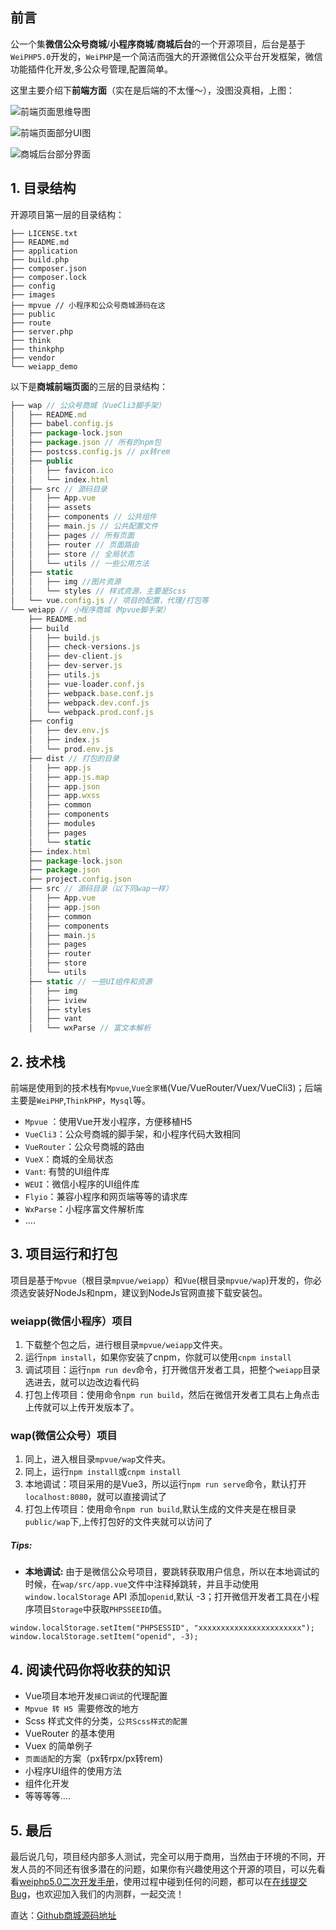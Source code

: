 ## 前言

公一个集**微信公众号商城**/**小程序商城**/**商城后台**的一个开源项目，后台是基于`WeiPHP5.0`开发的，`WeiPHP`是一个简洁而强大的开源微信公众平台开发框架，微信功能插件化开发,多公众号管理,配置简单。

这里主要介绍下**前端方面**（实在是后端的不太懂～），没图没真相，上图：

![前端页面思维导图](https://user-gold-cdn.xitu.io/2018/11/30/16761e6c27ba41d5?w=1417&h=861&f=png&s=153482)

![前端页面部分UI图](https://user-gold-cdn.xitu.io/2018/11/30/1676342f099eba7e?w=5000&h=3000&f=jpeg&s=704611)

![商城后台部分界面](https://user-gold-cdn.xitu.io/2018/11/30/16764ba36f8437cc?w=1425&h=662&f=png&s=408701)
## 1. 目录结构

开源项目第一层的目录结构：
```
├── LICENSE.txt
├── README.md
├── application
├── build.php
├── composer.json
├── composer.lock
├── config
├── images
├── mpvue // 小程序和公众号商城源码在这
├── public
├── route
├── server.php
├── think
├── thinkphp
├── vendor
└── weiapp_demo
```

以下是**商城前端页面**的三层的目录结构：
``` js
├── wap // 公众号商城（VueCli3脚手架）
│   ├── README.md
│   ├── babel.config.js
│   ├── package-lock.json
│   ├── package.json // 所有的npm包
│   ├── postcss.config.js // px转rem
│   ├── public
│   │   ├── favicon.ico
│   │   └── index.html 
│   ├── src // 源码目录
│   │   ├── App.vue
│   │   ├── assets
│   │   ├── components // 公共组件
│   │   ├── main.js // 公共配置文件
│   │   ├── pages // 所有页面
│   │   ├── router // 页面路由
│   │   ├── store // 全局状态
│   │   └── utils // 一些公用方法
│   ├── static
│   │   ├── img //图片资源
│   │   └── styles // 样式资源，主要是Scss
│   └── vue.config.js // 项目的配置，代理/打包等
└── weiapp // 小程序商城（Mpvue脚手架）
    ├── README.md
    ├── build
    │   ├── build.js
    │   ├── check-versions.js
    │   ├── dev-client.js
    │   ├── dev-server.js
    │   ├── utils.js
    │   ├── vue-loader.conf.js
    │   ├── webpack.base.conf.js
    │   ├── webpack.dev.conf.js
    │   └── webpack.prod.conf.js
    ├── config
    │   ├── dev.env.js
    │   ├── index.js
    │   └── prod.env.js
    ├── dist // 打包的目录
    │   ├── app.js
    │   ├── app.js.map
    │   ├── app.json
    │   ├── app.wxss
    │   ├── common
    │   ├── components
    │   ├── modules
    │   ├── pages
    │   └── static
    ├── index.html
    ├── package-lock.json
    ├── package.json
    ├── project.config.json
    ├── src // 源码目录（以下同wap一样）
    │   ├── App.vue
    │   ├── app.json
    │   ├── common
    │   ├── components
    │   ├── main.js
    │   ├── pages
    │   ├── router
    │   ├── store
    │   └── utils
    ├── static // 一些UI组件和资源
    │   ├── img
    │   ├── iview
    │   ├── styles
    │   ├── vant
    │   └── wxParse // 富文本解析


```
## 2. 技术栈
前端是使用到的技术栈有`Mpvue`,`Vue全家桶`(Vue/VueRouter/Vuex/VueCli3)；后端主要是`WeiPHP`,`ThinkPHP`，`Mysql`等。

- `Mpvue` ：使用Vue开发小程序，方便移植H5
- `VueCli3`：公众号商城的脚手架，和小程序代码大致相同
- `VueRouter`：公众号商城的路由
- `VueX`：商城的全局状态
- `Vant`: 有赞的UI组件库
- `WEUI`：微信小程序的UI组件库
- `Flyio`：兼容小程序和网页端等等的请求库
- `WxParse`：小程序富文件解析库
- ....


## 3. 项目运行和打包
项目是基于`Mpvue`（根目录`mpvue/weiapp`）和`Vue`(根目录`mpvue/wap`)开发的，你必须选安装好NodeJs和npm，建议到NodeJs官网直接下载安装包。


### weiapp(微信小程序）项目
1. 下载整个包之后，进行根目录`mpvue/weiapp`文件夹。
2. 运行`npm install`，如果你安装了cnpm，你就可以使用`cnpm install`
3. 调试项目：运行`npm run dev`命令，打开微信开发者工具，把整个`weiapp`目录选进去，就可以边改边看代码
4. 打包上传项目：使用命令`npm run build`，然后在微信开发者工具右上角点击上传就可以上传开发版本了。

### wap(微信公众号）项目
1. 同上，进入根目录`mpvue/wap`文件夹。
2. 同上，运行`npm install`或`cnpm install`
3. 本地调试：项目采用的是Vue3，所以运行`npm run serve`命令，默认打开`localhost:8080`，就可以直接调试了
4. 打包上传项目：使用命令`npm run build`,默认生成的文件夹是在根目录`public/wap`下,上传打包好的文件夹就可以访问了

##### Tips:
- **本地调试:** 由于是微信公众号项目，要跳转获取用户信息，所以在本地调试的时候，在`wap/src/app.vue`文件中注释掉跳转，并且手动使用`window.localStorage` API 添加`openid`,默认 -3；打开微信开发者工具在小程序项目`Storage`中获取`PHPSSEEID`值。

```
window.localStorage.setItem("PHPSESSID", "xxxxxxxxxxxxxxxxxxxxxxx");
window.localStorage.setItem("openid", -3);
```


## 4. 阅读代码你将收获的知识
- Vue项目本地开发`接口调试`的代理配置
- `Mpvue 转 H5 `需要修改的地方
- Scss 样式文件的分类，`公共Scss样式的配置`
- VueRouter 的基本使用
- Vuex 的简单例子
- `页面适配`的方案（px转rpx/px转rem)
- 小程序UI组件的使用方法
- 组件化开发
- 等等等等....


## 5. 最后
最后说几句，项目经内部多人测试，完全可以用于商用，当然由于环境的不同，开发人员的不同还有很多潜在的问题，如果你有兴趣使用这个开源的项目，可以先看看[weiphp5.0二次开发手册](https://www.kancloud.cn/fanxing/weiphp5)，使用过程中碰到任何的问题，都可以在[在线提交Bug](https://bug.weiphp.cn/index.php?s=/w10/Bug/Wap/invite/project_id/88)，也欢迎加入我们的内测群，一起交流！


直达：[Github商城源码地址](https://github.com/geekape/applet-h5-shop)




